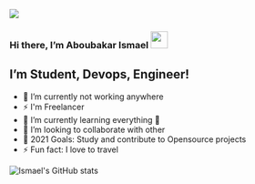 ![](https://www.kamarupa.co.id/images/uploads/blogs/subs-banner.jpg)

### Hi there, I’m Aboubakar Ismael <img src="https://raw.githubusercontent.com/MartinHeinz/MartinHeinz/master/wave.gif" width="30px">
## I’m Student, Devops, Engineer!
- 🔭 I’m currently not working anywhere
- ⚡ I'm Freelancer
- 🌱 I’m currently learning everything 🤣
- 👯 I’m looking to collaborate with other
- 🥅 2021 Goals: Study and contribute to Opensource projects
- ⚡ Fun fact: I love to travel



![Ismael's GitHub stats](https://github-readme-stats.vercel.app/api?username=aboubakarismael16&theme=react&show_icons=true)
